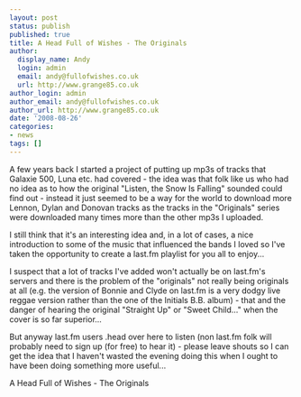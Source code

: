 ```yaml
---
layout: post
status: publish
published: true
title: A Head Full of Wishes - The Originals
author:
  display_name: Andy
  login: admin
  email: andy@fullofwishes.co.uk
  url: http://www.grange85.co.uk
author_login: admin
author_email: andy@fullofwishes.co.uk
author_url: http://www.grange85.co.uk
date: '2008-08-26'
categories:
- news
tags: []
---
```

<p>A few years back I started a project of putting up mp3s of tracks that Galaxie 500, Luna etc. had covered - the idea was that folk like us who had no idea as to how the original "Listen, the Snow Is Falling" sounded could find out - instead it just seemed to be a way for the world to download more Lennon, Dylan and Donovan tracks as the tracks in the "Originals" series were downloaded many times more than the other mp3s I uploaded.</p>
<p>I still think that it's an interesting idea and, in a lot of cases, a nice introduction to some of the music that influenced the bands I loved so I've taken the opportunity to create a last.fm playlist for you all to enjoy...</p>
<p>I suspect that a lot of tracks I've added won't actually be on last.fm's servers and there is the problem of the "originals" not really being originals at all (e.g. the version of Bonnie and Clyde on last.fm is a very dodgy live reggae version rather than the one of the Initials B.B. album) - that and the danger of hearing the original "Straight Up" or "Sweet Child..." when the cover is so far superior...</p>
<p>But anyway last.fm users .head over here to listen (non last.fm folk will probably need to sign up (for free) to  hear it) - please leave shouts so I can get the idea that I haven't wasted the evening doing this when I ought to have been doing something more useful...</p>
<p>A Head Full of Wishes - The Originals</p>
